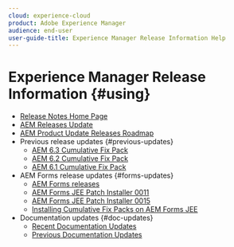 ```yaml
---
cloud: experience-cloud
product: Adobe Experience Manager
audience: end-user
user-guide-title: Experience Manager Release Information Help
---
```


# Experience Manager Release Information {#using}

+ [Release Notes Home Page](home.md)
+ [AEM Releases Update](https://docs.adobe.com/content/help/en/release-notes/experience-cloud/current.html#aem)
+ [AEM Product Update Releases Roadmap](update-releases-roadmap.md)
+ Previous release updates {#previous-updates}
  + [AEM 6.3 Cumulative Fix Pack](release-notes-aem-6-3-cumulative-fix-pack.md)
  + [AEM 6.2 Cumulative Fix Pack](release-notes-aem-6-2-cumulative-fix-pack.md)
  + [AEM 6.1 Cumulative Fix Pack ](release-notes-aem-6-1-cumulative-fix-pack.md)
+ AEM Forms release updates {#forms-updates}
  + [AEM Forms releases](kb/aem-forms-releases.md)
  + [AEM Forms JEE Patch Installer 0011](quick-fixes/6-5/jee-patch-0011.md)
  + [AEM Forms JEE Patch Installer 0015](quick-fixes/6-4/jee-patch-0015.md)
  + [Installing Cumulative Fix Packs on AEM Forms JEE](install-cfp-aem-forms-jee.md)
+ Documentation updates {#doc-updates}
  + [Recent Documentation Updates](documentation-updates.md)
  + [Previous Documentation Updates](previous-documentation-updates.md)
